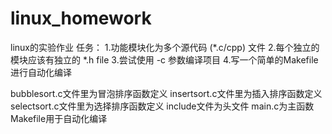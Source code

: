 # linux_homework
linux的实验作业
任务：
1.功能模块化为多个源代码 (*.c/cpp) 文件
2.每个独立的模块应该有独立的 *.h file
3.尝试使用 -c 参数编译项目
4.写一个简单的Makefile 进行自动化编译

bubblesort.c文件里为冒泡排序函数定义
insertsort.c文件里为插入排序函数定义
selectsort.c文件里为选择排序函数定义
include文件为头文件
main.c为主函数
Makefile用于自动化编译
